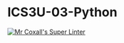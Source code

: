 # ICS3U-03-Python

[![Mr Coxall's Super Linter](https://github.com/maliksalem1/ICS3U-03-Python/workflows/Mr%20Coxall's%20Super%20Linter/badge.svg)](https://github.com/maliksalem1/ICS3U-03-Python/actions/)
